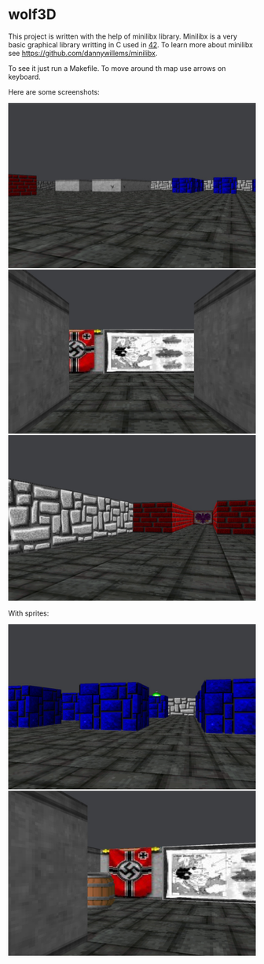 # wolf3D

This project is written with the help of minilibx library. Minilibx is a very basic graphical library
writting in C used in [42](http://www.42.fr/). To learn more about minilibx see https://github.com/dannywillems/minilibx.

To see it just run a Makefile.
To move around th map use arrows on keyboard. 

Here are some screenshots: 

<img src="https://github.com/aleksandrovadd/wolf3D/blob/master/Wolf3D_1.jpg"/>
<img src="https://github.com/aleksandrovadd/wolf3D/blob/master/Wolf3D_2.jpg"/>
<img src="https://github.com/aleksandrovadd/wolf3D/blob/master/Wolf3D_3.jpg"/>

With sprites: 

<img src="https://github.com/aleksandrovadd/wolf3D/blob/master/wolf3D_with_sprites_1.jpg"/>
<img src="https://github.com/aleksandrovadd/wolf3D/blob/master/wolf3D_with_sprites_2.jpg"/>
